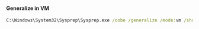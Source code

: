 #### Generalize in VM
```cmd
C:\Windows\System32\Sysprep\Sysprep.exe /oobe /generalize /mode:vm /shutdown /quiet
```
